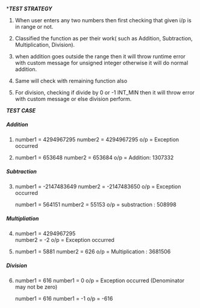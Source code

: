 ******TEST STRATEGY*****

1.  When user enters any two numbers then first checking that given i/p is in range or not.

2.  Classified the function as per their work( such as Addition, Subtraction, Multiplication, Division).

3.  when addition goes outside the range then it will throw runtime error with custom message for unsigned integer otherwise it will do normal addition.

4.  Same will check with remaining function also

5.  For division, checking if divide by 0 or -1 INT_MIN then it will throw error with custom message or else division perform.



*****TEST CASE*****

##### Addition
1. number1 = 4294967295
   number2 = 4294967295
       o/p = Exception occurred

2. number1 = 653648
   number2 = 653684
    o/p    = Addition: 1307332

##### Subtraction
3.  number1 = -2147483649
    number2 = -2147483650
        o/p = Exception occurred

    number1 = 564151
    number2 = 55153
    o/p     = substraction : 508998  

##### Multipliation

4.  number1 = 4294967295          
    number2 = -2
        o/p = Exception occurred

5.  number1 = 5881
    number2 = 626
        o/p = Multiplication : 3681506


##### Division

6. number1 = 616
   number1 = 0
      o/p  = Exception occurred (Denominator may not be zero)

   number1 = 616
   number1 = -1
      o/p  = -616